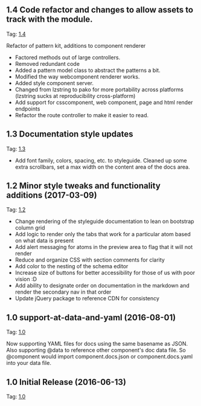## 1.4 Code refactor and changes to allow assets to track with the module.
Tag: [1.4](https://github.com/PatternBuilder/pattern-kit/releases/tag/V1.4)

Refactor of pattern kit, additions to component renderer
- Factored methods out of large controllers.
- Removed redundant code
- Added a pattern model class to abstract the patterns a bit.
- Modified the way webcomponent renderer works.
- Added style component server.
- Changed from lzstring to pako for more portability across platforms (lzstring sucks at reproducibility cross-platform)
- Add support for csscomponent, web component, page and html render endpoints
- Refactor the route controller to make it easier to read.

## 1.3 Documentation style updates
Tag: [1.3](https://github.com/PatternBuilder/pattern-kit/releases/tag/V1.3)

- Add font family, colors, spacing, etc. to styleguide. Cleaned up some extra scrollbars, set a max width on the content area of the docs area.

## 1.2 Minor style tweaks and functionality additions (2017-03-09)

Tag: [1.2](https://github.com/PatternBuilder/pattern-kit/releases/tag/V1.2)

- Change rendering of the styleguide documentation to lean on bootstrap column grid
- Add logic to render only the tabs that work for a particular atom based on what data is present
- Add alert messaging for atoms in the preview area to flag that it will not render
- Reduce and organize CSS with section comments for clarity
- Add color to the nesting of the schema editor
- Increase size of buttons for better accessibility for those of us with poor vision :D
- Add ability to designate order on documentation in the markdown and render the secondary nav in that order
- Update jQuery package to reference CDN for consistency


## 1.0 support-at-data-and-yaml (2016-08-01)

Tag: [1.0](https://github.com/PatternBuilder/pattern-kit/tree/V1.1)

Now supporting YAML files for docs using the same basename as JSON. Also supporting @data to reference other component's doc data file. So @component would import component.docs.json or component.docs.yaml into your data file.


## 1.0 Initial Release (2016-06-13)

Tag: [1.0](https://github.com/PatternBuilder/pattern-kit/tree/V1.0)
